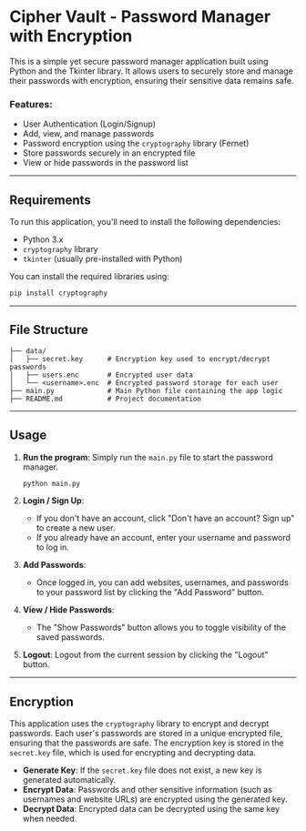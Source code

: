 # Cipher Vault - Password Manager with Encryption

This is a simple yet secure password manager application built using Python and the Tkinter library. It allows users to securely store and manage their passwords with encryption, ensuring their sensitive data remains safe.

### Features:
- User Authentication (Login/Signup)
- Add, view, and manage passwords
- Password encryption using the `cryptography` library (Fernet)
- Store passwords securely in an encrypted file
- View or hide passwords in the password list

---

## Requirements

To run this application, you'll need to install the following dependencies:

- Python 3.x
- `cryptography` library
- `tkinter` (usually pre-installed with Python)

You can install the required libraries using:

```bash
pip install cryptography
```

---

## File Structure

```
├── data/
│   ├── secret.key      # Encryption key used to encrypt/decrypt passwords
│   ├── users.enc       # Encrypted user data
│   └── <username>.enc  # Encrypted password storage for each user
├── main.py             # Main Python file containing the app logic
├── README.md           # Project documentation
```

---

## Usage

1. **Run the program**: Simply run the `main.py` file to start the password manager.

   ```bash
   python main.py
   ```

2. **Login / Sign Up**:
   - If you don't have an account, click "Don't have an account? Sign up" to create a new user.
   - If you already have an account, enter your username and password to log in.

3. **Add Passwords**:
   - Once logged in, you can add websites, usernames, and passwords to your password list by clicking the "Add Password" button.
   
4. **View / Hide Passwords**:
   - The "Show Passwords" button allows you to toggle visibility of the saved passwords.

5. **Logout**: Logout from the current session by clicking the "Logout" button.

---

## Encryption

This application uses the `cryptography` library to encrypt and decrypt passwords. Each user's passwords are stored in a unique encrypted file, ensuring that the passwords are safe. The encryption key is stored in the `secret.key` file, which is used for encrypting and decrypting data.

- **Generate Key**: If the `secret.key` file does not exist, a new key is generated automatically.
- **Encrypt Data**: Passwords and other sensitive information (such as usernames and website URLs) are encrypted using the generated key.
- **Decrypt Data**: Encrypted data can be decrypted using the same key when needed.

